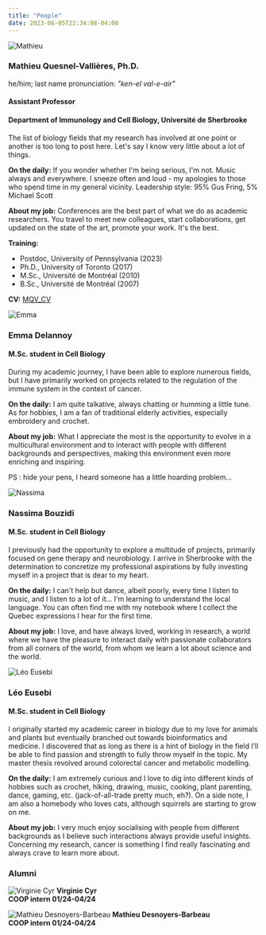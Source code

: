 ```yaml
---
title: "People"
date: 2023-06-05T22:34:08-04:00
---
```


![Mathieu](/img/mathieu_small.jpg "Mathieu confidently looking forward
to the next challenge")

### Mathieu Quesnel-Vallières, Ph.D.
he/him; last name pronunciation: *"ken-el val-e-air"*
#### Assistant Professor
#### Department of Immunology and Cell Biology, Université de Sherbrooke
The list of biology fields that my research has involved at one point
or another is too long to post here. Let's say I know very little about
a lot of things.

**On the daily:**
If you wonder whether I'm being serious, I'm not. Music always and
everywhere. I sneeze often and loud - my apologies to those who spend
time in my general vicinity.
Leadership style: 95% Gus Fring, 5% Michael Scott

**About my job:**
Conferences are the best part of what we do as academic
researchers. You travel to meet new colleagues, start collaborations,
get updated on the state of the art, promote your work. It's the best.

**Training:**
- Postdoc, University of Pennsylvania (2023)
- Ph.D., University of Toronto (2017)
- M.Sc., Université de Montréal (2010)
- B.Sc., Université de Montréal (2007)

**CV:**
[MQV_CV](https://github.com/mqvallieres/mqvlab_website/raw/master/static/MQVallieres_CV.pdf)



![Emma](/img/emma_small.jpg "Emma in the lab")

### Emma Delannoy
#### M.Sc. student in Cell Biology
During my academic journey, I have been able to explore numerous fields,
but I have primarily worked on projects related to the regulation
of the immune system in the context of cancer.

**On the daily:**
I am quite talkative, always chatting or humming a little tune.
As for hobbies, I am a fan of traditional elderly activities,
especially embroidery and crochet.

**About my job:**
What I appreciate the most is the opportunity to evolve in a multicultural
environment and to interact with people with different backgrounds and
perspectives, making this environment even more enriching and inspiring.

PS : hide your pens, I heard someone has a little hoarding problem...


![Nassima](/img/nassima_small.jpg "Nassima in the lab")

### Nassima Bouzidi
#### M.Sc. student in Cell Biology
I previously had the opportunity to explore a multitude of projects,
primarily focused on gene therapy and neurobiology. I arrive in Sherbrooke
with the determination to concretize my professional aspirations by fully
investing myself in a project that is dear to my heart.

**On the daily:**
I can't help but dance, albeit poorly, every time I listen to music, and I listen
to a lot of it... I'm learning to understand the local language. You can often find
me with my notebook where I collect the Quebec expressions I hear for the first time.

**About my job:**
I love, and have always loved, working in research, a world where we have the
pleasure to interact daily with passionate collaborators from all corners of the world,
from whom we learn a lot about science and the world.


![Léo Eusebi](/img/leo_small.jpg "Léo in the office")

### Léo Eusebi
#### M.Sc. student in Cell Biology

I originally started my academic career in biology due to my love for animals and plants
but eventually branched out towards bioinformatics and medicine. I discovered that as
long as there is a hint of biology in the field I’ll be able to find passion and
strength to fully throw myself in the topic. My master thesis revolved around colorectal
cancer and metabolic modelling. 

**On the daily:**
I am extremely curious and I love to dig into different kinds of hobbies such as
crochet, hiking, drawing, music, cooking, plant parenting, dance, gaming, etc.
(jack-of-all-trade pretty much, eh?). On a side note, I am also a homebody who loves
cats, although squirrels are starting to grow on me.

**About my job:**
I very much enjoy socialising with people from different backgrounds as I believe
such interactions always provide useful insights. Concerning my research, cancer
is something I find really fascinating and always crave to learn more about.


### Alumni
![Virginie Cyr](/img/virginie_alumnus.png "Alumni")
**Virginie Cyr**  
**COOP intern 01/24-04/24**

![Mathieu Desnoyers-Barbeau](/img/mathieu_alumnus.png "Alumni")
**Mathieu Desnoyers-Barbeau**  
**COOP intern 01/24-04/24**

